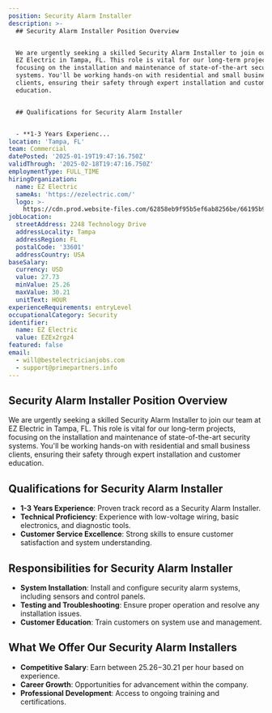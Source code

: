 ```yaml
---
position: Security Alarm Installer
description: >-
  ## Security Alarm Installer Position Overview


  We are urgently seeking a skilled Security Alarm Installer to join our team at
  EZ Electric in Tampa, FL. This role is vital for our long-term projects,
  focusing on the installation and maintenance of state-of-the-art security
  systems. You'll be working hands-on with residential and small business
  clients, ensuring their safety through expert installation and customer
  education.


  ## Qualifications for Security Alarm Installer


  - **1-3 Years Experienc...
location: 'Tampa, FL'
team: Commercial
datePosted: '2025-01-19T19:47:16.750Z'
validThrough: '2025-02-18T19:47:16.750Z'
employmentType: FULL_TIME
hiringOrganization:
  name: EZ Electric
  sameAs: 'https://ezelectric.com/'
  logo: >-
    https://cdn.prod.website-files.com/62858eb9f95b5ef6ab8256be/66195b93d011344d05b98867_ez-electric-logo.svg
jobLocation:
  streetAddress: 2248 Technology Drive
  addressLocality: Tampa
  addressRegion: FL
  postalCode: '33601'
  addressCountry: USA
baseSalary:
  currency: USD
  value: 27.73
  minValue: 25.26
  maxValue: 30.21
  unitText: HOUR
experienceRequirements: entryLevel
occupationalCategory: Security
identifier:
  name: EZ Electric
  value: EZEx2rgz4
featured: false
email:
  - will@bestelectricianjobs.com
  - support@primepartners.info
---
```




## Security Alarm Installer Position Overview

We are urgently seeking a skilled Security Alarm Installer to join our team at EZ Electric in Tampa, FL. This role is vital for our long-term projects, focusing on the installation and maintenance of state-of-the-art security systems. You'll be working hands-on with residential and small business clients, ensuring their safety through expert installation and customer education.

## Qualifications for Security Alarm Installer

- **1-3 Years Experience**: Proven track record as a Security Alarm Installer.
- **Technical Proficiency**: Experience with low-voltage wiring, basic electronics, and diagnostic tools.
- **Customer Service Excellence**: Strong skills to ensure customer satisfaction and system understanding.

## Responsibilities for Security Alarm Installer

- **System Installation**: Install and configure security alarm systems, including sensors and control panels.
- **Testing and Troubleshooting**: Ensure proper operation and resolve any installation issues.
- **Customer Education**: Train customers on system use and management.

## What We Offer Our Security Alarm Installers

- **Competitive Salary**: Earn between $25.26-$30.21 per hour based on experience.
- **Career Growth**: Opportunities for advancement within the company.
- **Professional Development**: Access to ongoing training and certifications.